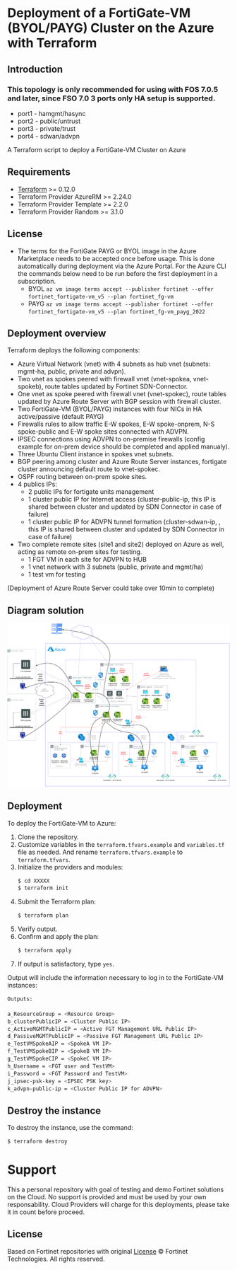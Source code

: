 # Deployment of a FortiGate-VM (BYOL/PAYG) Cluster on the Azure with Terraform
## Introduction
### This topology is only recommended for using with FOS 7.0.5 and later, since FSO 7.0 3 ports only HA setup is supported.
* port1 - hamgmt/hasync
* port2 - public/untrust
* port3 - private/trust
* port4 - sdwan/advpn

A Terraform script to deploy a FortiGate-VM Cluster on Azure

## Requirements
* [Terraform](https://learn.hashicorp.com/terraform/getting-started/install.html) >= 0.12.0
* Terraform Provider AzureRM >= 2.24.0
* Terraform Provider Template >= 2.2.0
* Terraform Provider Random >= 3.1.0

## License
- The terms for the FortiGate PAYG or BYOL image in the Azure Marketplace needs to be accepted once before usage. This is done automatically during deployment via the Azure Portal. For the Azure CLI the commands below need to be run before the first deployment in a subscription.
  - BYOL
`az vm image terms accept --publisher fortinet --offer fortinet_fortigate-vm_v5 --plan fortinet_fg-vm`
  - PAYG
`az vm image terms accept --publisher fortinet --offer fortinet_fortigate-vm_v5 --plan fortinet_fg-vm_payg_2022`

## Deployment overview
Terraform deploys the following components:
   - Azure Virtual Network (vnet) with 4 subnets as hub vnet (subnets: mgmt-ha, public, private and advpn).
   - Two vnet as spokes peered with firewall vnet (vnet-spokea, vnet-spokeb), route tables updated by Fortinet SDN-Connector.
   - One vnet as spoke peered with firewall vnet (vnet-spokec), route tables updated by Azure Route Server with BGP session with firewall cluster.
   - Two FortiGate-VM (BYOL/PAYG) instances with four NICs in HA active/passive (default PAYG)
   - Firewalls rules to allow traffic E-W spokes, E-W spoke-onprem, N-S spoke-public and E-W spoke sites connected with ADVPN.
   - IPSEC connections using ADVPN to on-premise firewalls (config example for on-prem device should be completed and applied manualy).
   - Three Ubuntu Client instance in spokes vnet subnets.
   - BGP peering among cluster and Azure Route Server instances, fortigate cluster announcing default route to vnet-spokec.
   - OSPF routing between on-prem spoke sites.
   - 4 publics IPs:
      - 2 public IPs for fortigate units management
      - 1 cluster public IP for Internet access (cluster-public-ip, this IP is shared between cluster and updated by SDN Connector in case of failure)
      - 1 cluster public IP for ADVPN tunnel formation (cluster-sdwan-ip, , this IP is shared between cluster and updated by SDN Connector in case of failure)
   - Two complete remote sites (site1 and site2) deployed on Azure as well, acting as remote on-prem sites for testing.
      - 1 FGT VM in each site for ADVPN to HUB
      - 1 vnet network with 3 subnets (public, private and mgmt/ha)
      - 1 test vm for testing

(Deployment of Azure Route Server could take over 10min to complete)

## Diagram solution

![FortiGate reference architecture overview](images/FGT-HA-Azure-AzRouteSvr-ADVPN.png)

## Deployment
To deploy the FortiGate-VM to Azure:
1. Clone the repository.
2. Customize variables in the `terraform.tfvars.example` and `variables.tf` file as needed.  And rename `terraform.tfvars.example` to `terraform.tfvars`.
3. Initialize the providers and modules:
   ```sh
   $ cd XXXXX
   $ terraform init
    ```
4. Submit the Terraform plan:
   ```sh
   $ terraform plan
   ```
5. Verify output.
6. Confirm and apply the plan:
   ```sh
   $ terraform apply
   ```
7. If output is satisfactory, type `yes`.

Output will include the information necessary to log in to the FortiGate-VM instances:
```sh
Outputs:

a_ResourceGroup = <Resource Group>
b_clusterPublicIP = <Cluster Public IP>
c_ActiveMGMTPublicIP = <Active FGT Management URL Public IP>
d_PassiveMGMTPublicIP = <Passive FGT Management URL Public IP>
e_TestVMSpokeAIP = <SpokeA VM IP>
f_TestVMSpokeBIP = <SpokeB VM IP>
g_TestVMSpokeCIP = <SpokeC VM IP>
h_Username = <FGT user and TestVM>
i_Password = <FGT Password and TestVM>
j_ipsec-psk-key = <IPSEC PSK key>
k_advpn-public-ip = <Cluster Public IP for ADVPN>
```

## Destroy the instance
To destroy the instance, use the command:
```sh
$ terraform destroy
```

# Support
This a personal repository with goal of testing and demo Fortinet solutions on the Cloud. No support is provided and must be used by your own responsability. Cloud Providers will charge for this deployments, please take it in count before proceed.

## License
Based on Fortinet repositories with original [License](https://github.com/fortinet/fortigate-terraform-deploy/blob/master/LICENSE) © Fortinet Technologies. All rights reserved.

